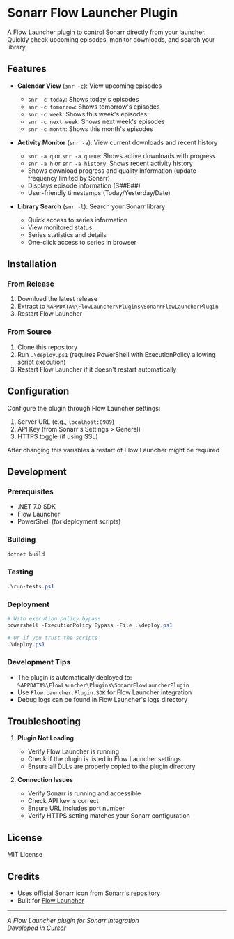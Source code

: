 # Sonarr Flow Launcher Plugin

A Flow Launcher plugin to control Sonarr directly from your launcher. Quickly check upcoming episodes, monitor downloads, and search your library.

## Features

- **Calendar View** (`snr -c`): View upcoming episodes
  - `snr -c today`: Shows today's episodes
  - `snr -c tomorrow`: Shows tomorrow's episodes
  - `snr -c week`: Shows this week's episodes
  - `snr -c next week`: Shows next week's episodes
  - `snr -c month`: Shows this month's episodes

- **Activity Monitor** (`snr -a`): View current downloads and recent history
  - `snr -a q` or `snr -a queue`: Shows active downloads with progress
  - `snr -a h` or `snr -a history`: Shows recent activity history
  - Shows download progress and quality information (update frequency limited by Sonarr)
  - Displays episode information (S##E##)
  - User-friendly timestamps (Today/Yesterday/Date)

- **Library Search** (`snr -l`): Search your Sonarr library
  - Quick access to series information
  - View monitored status
  - Series statistics and details
  - One-click access to series in browser

## Installation

### From Release
1. Download the latest release
2. Extract to `%APPDATA%\FlowLauncher\Plugins\SonarrFlowLauncherPlugin`
3. Restart Flow Launcher

### From Source
1. Clone this repository
2. Run `.\deploy.ps1` (requires PowerShell with ExecutionPolicy allowing script execution)
3. Restart Flow Launcher if it doesn't restart automatically

## Configuration

Configure the plugin through Flow Launcher settings:

1. Server URL (e.g., `localhost:8989`)
2. API Key (from Sonarr's Settings > General)
3. HTTPS toggle (if using SSL)

After changing this variables a restart of Flow Launcher might be required

## Development

### Prerequisites
- .NET 7.0 SDK
- Flow Launcher
- PowerShell (for deployment scripts)

### Building
```powershell
dotnet build
```

### Testing
```powershell
.\run-tests.ps1
```

### Deployment
```powershell
# With execution policy bypass
powershell -ExecutionPolicy Bypass -File .\deploy.ps1

# Or if you trust the scripts
.\deploy.ps1
```

### Development Tips
- The plugin is automatically deployed to: `%APPDATA%\FlowLauncher\Plugins\SonarrFlowLauncherPlugin`
- Use `Flow.Launcher.Plugin.SDK` for Flow Launcher integration
- Debug logs can be found in Flow Launcher's logs directory

## Troubleshooting

1. **Plugin Not Loading**
   - Verify Flow Launcher is running
   - Check if the plugin is listed in Flow Launcher settings
   - Ensure all DLLs are properly copied to the plugin directory

2. **Connection Issues**
   - Verify Sonarr is running and accessible
   - Check API key is correct
   - Ensure URL includes port number
   - Verify HTTPS setting matches your Sonarr configuration

## License

MIT License

## Credits

- Uses official Sonarr icon from [Sonarr's repository](https://github.com/Sonarr/Sonarr)
- Built for [Flow Launcher](https://github.com/Flow-Launcher/Flow.Launcher)

---

*A Flow Launcher plugin for Sonarr integration*  
*Developed in [Cursor](https://cursor.sh/)*
